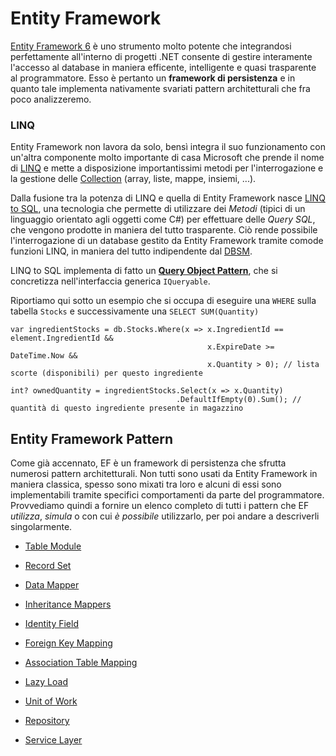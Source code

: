 # Entity Framework

[Entity Framework 6](https://docs.microsoft.com/en-us/ef/ef6/) è uno strumento molto potente che integrandosi perfettamente all'interno di progetti .NET consente di gestire interamente l'accesso al database in maniera efficente, intelligente e quasi trasparente al programmatore. Esso è pertanto un **framework di persistenza** e in quanto tale implementa nativamente svariati pattern architetturali che fra poco analizzeremo.

### LINQ

Entity Framework non lavora da solo, bensì integra il suo funzionamento con un'altra componente molto importante di casa Microsoft che prende il nome di [LINQ](https://docs.microsoft.com/it-it/dotnet/csharp/programming-guide/concepts/linq/) e mette a disposizione importantissimi metodi per l'interrogazione e la gestione delle [Collection](https://docs.microsoft.com/it-it/dotnet/csharp/programming-guide/concepts/collections) (array, liste, mappe, insiemi, ...).

Dalla fusione tra la potenza di LINQ e quella di Entity Framework nasce [LINQ to SQL](https://docs.microsoft.com/it-it/dotnet/framework/data/adonet/sql/linq/), una tecnologia che permette di utilizzare dei _Metodi_ (tipici di un linguaggio orientato agli oggetti come C#) per effettuare delle _Query SQL_, che vengono prodotte in maniera del tutto trasparente. Ciò rende possibile l'interrogazione di un database gestito da Entity Framework tramite comode funzioni LINQ, in maniera del tutto indipendente dal [DBSM](https://it.wikipedia.org/wiki/Database_management_system).

LINQ to SQL implementa di fatto un **[Query Object Pattern](https://martinfowler.com/eaaCatalog/queryObject.html)**, che si concretizza nell'interfaccia generica `IQueryable`.

Riportiamo qui sotto un esempio che si occupa di eseguire una `WHERE` sulla tabella `Stocks` e successivamente una `SELECT SUM(Quantity)`
```
var ingredientStocks = db.Stocks.Where(x => x.IngredientId == element.IngredientId && 
                                            x.ExpireDate >= DateTime.Now &&
                                            x.Quantity > 0); // lista scorte (disponibili) per questo ingrediente

int? ownedQuantity = ingredientStocks.Select(x => x.Quantity)
                                     .DefaultIfEmpty(0).Sum(); // quantità di questo ingrediente presente in magazzino
```

## Entity Framework Pattern

Come già accennato, EF è un framework di persistenza che sfrutta numerosi pattern architetturali. Non tutti sono usati da Entity Framework in maniera classica, spesso sono mixati tra loro e alcuni di essi sono implementabili tramite specifici comportamenti da parte del programmatore. Provvediamo quindi a fornire un elenco completo di tutti i pattern che EF _utilizza_, _simula_ o con cui _è possibile_ utilizzarlo, per poi andare a descriverli singolarmente.

* [Table Module](https://martinfowler.com/eaaCatalog/tableModule.html)
* [Record Set](https://martinfowler.com/eaaCatalog/recordSet.html)
* [Data Mapper](https://martinfowler.com/eaaCatalog/dataMapper.html)
* [Inheritance Mappers](https://martinfowler.com/eaaCatalog/inheritanceMappers.html)


* [Identity Field](https://martinfowler.com/eaaCatalog/identityField.html)
* [Foreign Key Mapping](https://martinfowler.com/eaaCatalog/foreignKeyMapping.html)
* [Association Table Mapping](https://martinfowler.com/eaaCatalog/associationTableMapping.html)


* [Lazy Load](https://martinfowler.com/eaaCatalog/lazyLoad.html)
* [Unit of Work](https://martinfowler.com/eaaCatalog/unitOfWork.html)


* [Repository](https://martinfowler.com/eaaCatalog/repository.html)
* [Service Layer](https://martinfowler.com/eaaCatalog/serviceLayer.html)





